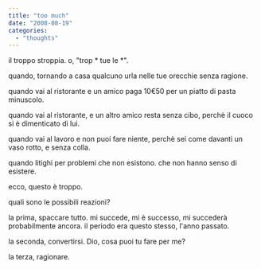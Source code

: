 ```yaml
---
title: "too much"
date: "2008-08-19"
categories: 
  - "thoughts"
---
```


il troppo stroppia. o, "trop \* tue le \*".

quando, tornando a casa qualcuno urla nelle tue orecchie senza ragione.

quando vai al ristorante e un amico paga 10€50 per un piatto di pasta minuscolo.

quando vai al ristorante, e un altro amico resta senza cibo, perchè il cuoco si è dimenticato di lui.

quando vai al lavoro e non puoi fare niente, perchè sei come davanti un vaso rotto, e senza colla.

quando litighi per problemi che non esistono. che non hanno senso di esistere.

ecco, questo è troppo.

quali sono le possibili reazioni?

la prima, spaccare tutto. mi succede, mi è successo, mi succederà probabilmente ancora. il periodo era questo stesso, l'anno passato.

la seconda, convertirsi. Dio, cosa puoi tu fare per me?

la terza, ragionare.
